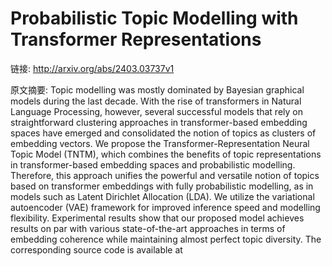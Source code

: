 # Probabilistic Topic Modelling with Transformer Representations

链接: http://arxiv.org/abs/2403.03737v1

原文摘要:
Topic modelling was mostly dominated by Bayesian graphical models during the
last decade. With the rise of transformers in Natural Language Processing,
however, several successful models that rely on straightforward clustering
approaches in transformer-based embedding spaces have emerged and consolidated
the notion of topics as clusters of embedding vectors. We propose the
Transformer-Representation Neural Topic Model (TNTM), which combines the
benefits of topic representations in transformer-based embedding spaces and
probabilistic modelling. Therefore, this approach unifies the powerful and
versatile notion of topics based on transformer embeddings with fully
probabilistic modelling, as in models such as Latent Dirichlet Allocation
(LDA). We utilize the variational autoencoder (VAE) framework for improved
inference speed and modelling flexibility. Experimental results show that our
proposed model achieves results on par with various state-of-the-art approaches
in terms of embedding coherence while maintaining almost perfect topic
diversity. The corresponding source code is available at
